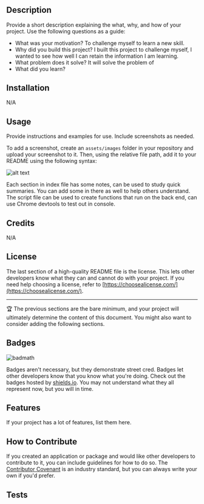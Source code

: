 # <Prework Study Guide Webpage>

## Description

Provide a short description explaining the what, why, and how of your project. Use the following questions as a guide:

- What was your motivation? To challenge myself to learn a new skill.
- Why did you build this project? I built this project to challenge myself, I wanted to see how well I can retain the information I am learning.
- What problem does it solve? It will solve the problem of 
- What did you learn?


## Installation

N/A

## Usage

Provide instructions and examples for use. Include screenshots as needed.

To add a screenshot, create an `assets/images` folder in your repository and upload your screenshot to it. Then, using the relative file path, add it to your README using the following syntax:

![alt text](assets/images/screenshot.png)

Each section in index file has some notes, can be used to study quick summaries. You can add some in there as well to help others understand. The script file can be used to create functions that run on the back end, can use Chrome devtools to test out in console.

## Credits

N/A

## License

The last section of a high-quality README file is the license. This lets other developers know what they can and cannot do with your project. If you need help choosing a license, refer to [https://choosealicense.com/](https://choosealicense.com/).

---

🏆 The previous sections are the bare minimum, and your project will ultimately determine the content of this document. You might also want to consider adding the following sections.

## Badges

![badmath](https://img.shields.io/github/languages/top/nielsenjared/badmath)

Badges aren't necessary, but they demonstrate street cred. Badges let other developers know that you know what you're doing. Check out the badges hosted by [shields.io](https://shields.io/). You may not understand what they all represent now, but you will in time.

## Features

If your project has a lot of features, list them here.

## How to Contribute

If you created an application or package and would like other developers to contribute to it, you can include guidelines for how to do so. The [Contributor Covenant](https://www.contributor-covenant.org/) is an industry standard, but you can always write your own if you'd prefer.

## Tests